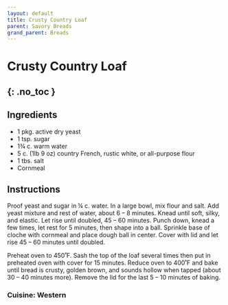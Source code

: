 ```yaml
---
layout: default
title: Crusty Country Loaf
parent: Savory Breads
grand_parent: Breads
---
```


# Crusty Country Loaf
{: .no_toc }
---

## Ingredients
<ul>
	<li>1 pkg. active dry yeast</li>
	<li>1 tsp. sugar</li>
	<li>1¾ c. warm water</li>
	<li>5 c. (1lb 9 oz) country French, rustic white, or all-purpose flour</li>
	<li>1 tbs. salt</li>
	<li>Cornmeal</li>
</ul>

## Instructions
Proof yeast and sugar in ¼ c. water. In a large bowl, mix flour and salt. Add yeast mixture and rest of water, about 6 – 8 minutes. Knead until soft, silky, and elastic. Let rise until doubled, 45 – 60 minutes. Punch down, knead a few times, let rest for 5 minutes, then shape into a ball. Sprinkle base of cloche with cornmeal and place dough ball in center. Cover with lid and let rise 45 – 60 minutes until doubled.

Preheat oven to 450˚F. Sash the top of the loaf several times then put in preheated oven with cover for 15 minutes. Reduce oven to 400˚F and bake until bread is crusty, golden brown, and sounds hollow when tapped (about 30 – 40 minutes more). Remove the lid for the last 5 – 10 minutes of baking.

### Cuisine: Western